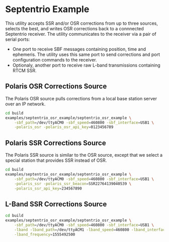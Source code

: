 # Septentrio Example

This utility accepts SSR and/or OSR corrections from up to three sources,
selects the best, and writes OSR corrections back to a connnected Septentrio
receiver.  The utility communicates to the receiver via a pair of serial ports:
- One port to receive SBF messages containing position, time and ephemeris.
  The utility uses this same port to send corrections and port configuration commands to the receiver.
- Optionaly, another port to receive raw L-band transmissions containing RTCM SSR.

## Polaris OSR Corrections Source

The Polaris OSR source pulls corrections from a local base station server over
an IP network.
```bash
cd build
examples/septentrio_osr_example/septentrio_osr_example \
    -sbf_path=/dev/ttyACM0 -sbf_speed=460800 -sbf_interface=USB1 \
    -polaris_osr -polaris_osr_api_key=0123456789
```

## Polaris SSR Corrections Source

The Polaris SSR source is similar to the OSR source, except that we select a
special station that provides SSR instead of OSR.
```bash
cd build
examples/septentrio_osr_example/septentrio_osr_example \
    -sbf_path=/dev/ttyACM0 -sbf_speed=460800 -sbf_interface=USB1 \
    -polaris_ssr -polaris_ssr_beacon=SSR22764139040539 \
    -polaris_ssr_api_key=234567890
```

## L-Band SSR Corrections Source

```bash
cd build
examples/septentrio_osr_example/septentrio_osr_example \
    -sbf_path=/dev/ttyACM0 -sbf_speed=460800 -sbf_interface=USB1 \
    -lband -lband_path=/dev/ttyACM1 -lband_speed=460800 -lband_interface=USB2 \
    -lband_frequency=1555492500
```
